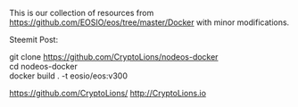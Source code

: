 This is our collection of resources from https://github.com/EOSIO/eos/tree/master/Docker with minor modifications.


Steemit Post: 

git clone https://github.com/CryptoLions/nodeos-docker  
cd nodeos-docker  
docker build . -t eosio/eos:v300  


https://github.com/CryptoLions/
http://CryptoLions.io
